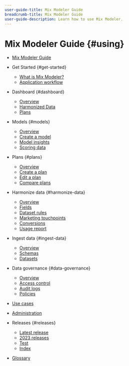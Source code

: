 ```yaml
---
user-guide-title: Mix Modeler Guide
breadcrumb-title: Mix Modeler Guide
user-guide-description: Learn how to use Mix Modeler.
---
```


# Mix Modeler Guide {#using}

+ [Mix Modeler Guide](/help/overview.md)

+ Get Started {#get-started}
  + [What is Mix Modeler?](/help/get-started/about.md)
  + [Application workflow](/help/get-started/workflow.md)

+ Dashboard {#dashboard}
  + [Overview](/help/dashboard/overview.md)
  + [Harmonized Data](/help/dashboard/harmonized-data.md)
  + [Plans](/help/dashboard/plans.md)

+ Models {#models}
  + [Overview](/help/models/overview.md)
  + [Create a model](/help/models/create.md)
  + [Model insights](/help/models/insights.md)
  + [Scoring data](/help/models/scoring-data.md)
  
+ Plans {#plans}
  + [Overview](/help/plans/overview.md)
  + [Create a plan](/help/plans/create.md)
  + [Edit a plan](/help/plans/edit.md)
  + [Compare plans](/help/plans/compare.md)
  
+ Harmonize data {#harmonize-data}
  + [Overview](/help/harmonize-data/overview.md)
  + [Fields](/help/harmonize-data/fields.md)
  + [Dataset rules](/help/harmonize-data/dataset-rules.md)
  + [Marketing touchpoints](/help/harmonize-data/marketing-touchpoints.md)
  + [Conversions](/help/harmonize-data/conversions.md)
  + [Usage report](/help/harmonize-data/usage-report.md)

+ Ingest data {#ingest-data}
  + [Overview](/help/ingest-data/overview.md)
  + [Schemas](/help/ingest-data/schemas.md)
  + [Datasets](/help/ingest-data/datasets.md)

+ Data governance {#data-governance}
  + [Overview](/help/data-governance/overview.md)
  + [Access control](/help/data-governance/access-controls.md)
  + [Audit logs](/help/data-governance/audit-logs.md)
  + [Policies](/help/data-governance/policies.md)

+ [Use cases](/help/main-guide/use-cases.md)

+ [Administration](/help/main-guide/administration.md)

+ Releases {#releases}
  + [Latest release](/help/releases/latest.md)
  + [2023 releases](/help/releases/2023.md)
  + [Test](../releases/test.md)
  + [Index](../releases/index.md)

+ [Glossary](/help/main-guide/glossary.md)

